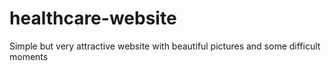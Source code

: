 # healthcare-website
Simple but very attractive website with beautiful pictures and some difficult moments
